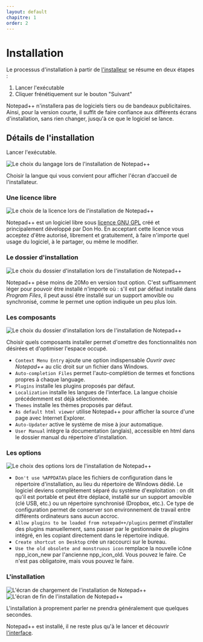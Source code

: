 ```yaml
---
layout: default
chapitre: 1
order: 2
---
```

# Installation

Le processus d'installation à partir de [l'installeur](téléchargement.md) se résume en deux étapes :

1. Lancer l'exécutable
1. Cliquer frénétiquement sur le bouton "Suivant"

Notepad++ n'installera pas de logiciels tiers ou de bandeaux publicitaires. Ainsi, pour la version courte, il suffit de faire confiance aux différents écrans d'installation, sans rien changer, jusqu'à ce que le logiciel se lance.

## Détails de l'installation

Lancer l'exécutable.

![Le choix du langage lors de l'installation de Notepad++](/images/installation/01_language.png)

Choisir la langue qui vous convient pour afficher l'écran d’accueil de l'installateur.

### Une licence libre

![Le choix de la licence lors de l'installation de Notepad++](/images/installation/03_licence.png)

Notepad++ est un logiciel libre sous [licence GNU GPL](https://fr.wikipedia.org/wiki/Licence_publique_g%C3%A9n%C3%A9rale_GNU) créé et principalement développé par Don Ho. En acceptant cette licence vous acceptez d'être autorisé, librement et gratuitement, à faire n'importe quel usage du logiciel, à le partager, ou même le modifier.

### Le dossier d'installation

![Le choix du dossier d'installation lors de l'installation de Notepad++](/images/installation/04_directory.png)

Notepad++ pèse moins de 20Mo en version tout option. C'est suffisamment léger pour pouvoir être installé n'importe où : s'il est par défaut installé dans *Program Files*, il peut aussi être installé sur un support amovible ou synchronisé, comme le permet une option indiquée un peu plus loin.

### Les composants

![Le choix du dossier d'installation lors de l'installation de Notepad++](/images/installation/05_components.png)

Choisir quels composants installer permet d'omettre des fonctionnalités non désirées et d'optimiser l'espace occupé.

- `Context Menu Entry` ajoute une option indispensable *Ouvrir avec Notepad++* au clic droit sur un fichier dans Windows.
- `Auto-completion Files` permet l'auto-complétion de termes et fonctions propres à chaque language.
- `Plugins` installe les plugins proposés par défaut.
- `Localization` installe les langues de l'interface. La langue choisie précédemment est  déjà sélectionnée.
- `Themes` installe les thèmes proposés par défaut.
- `As default html viewer` utilise Notepad++ pour afficher la source d'une page avec Internet Explorer.
- `Auto-Updater` active le système de mise à jour automatique.
- `User Manual` intègre la documentation (anglais), accessible en html dans le dossier manual du répertoire d'installation.

### Les options

![Le choix des options lors de l'installation de Notepad++](/images/installation/06_options.png)

- `Don't use %APPDATA%` place les fichiers de configuration dans le répertoire d'installation, au lieu du répertoire de Windows dédié. Le logiciel deviens complètement séparé du système  d'exploitation : on dit qu'il est portable et peut être déplacé, installé sur un support amovible (clé USB, etc.) ou un répertoire synchronisé (Dropbox, etc.). Ce type de configuration permet de conserver son environnement de travail entre différents ordinateurs sans aucun accroc.
- `Allow plugins to be loaded from notepad++/plugins` permet d'installer des plugins manuellement, sans passer par le gestionnaire de plugins intégré, en les copiant directement dans le répertoire indiqué.
- `Create shortcut on Desktop` crée un raccourci sur le bureau.
- `Use the old obsolete and monstruous icon` remplace la nouvelle icône npp_icon_new par l'ancienne npp_icon_old. Vous pouvez le faire. Ce n'est pas obligatoire, mais vous pouvez le faire.

### L'installation

![L'écran de chargement de l'installation de Notepad++](/images/installation/07_loading.png)
![L'écran de fin de l'installation de Notepad++](/images/installation/08_end.png)

L'installation à proprement parler ne prendra généralement que quelques secondes.

Notepad++ est installé, il ne reste plus qu'à le lancer et découvrir [l'interface](interface.md).
